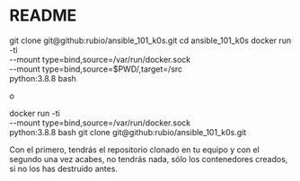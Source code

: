 # README

git clone git@github:rubio/ansible_101_k0s.git
cd ansible_101_k0s
docker run -ti \
   --mount type=bind,source=/var/run/docker.sock \
   --mount type=bind,source=$PWD/,target=/src \
   python:3.8.8 bash

o 

docker run -ti \
   --mount type=bind,source=/var/run/docker.sock \
   python:3.8.8 bash
git clone git@github:rubio/ansible_101_k0s.git


Con el primero, tendrás el repositorio clonado en tu equipo y con el segundo una vez acabes, no tendrás nada, sólo los contenedores creados, si no los has destruido antes.

